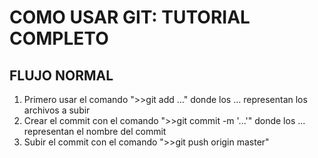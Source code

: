 # COMO USAR GIT: TUTORIAL COMPLETO
## FLUJO NORMAL
1. Primero usar el comando 
">>git add ..." donde los ... representan los archivos a subir
2. Crear el commit con el comando 
">>git commit -m '...'" donde los ... representan el nombre del commit 
3. Subir el commit con el comando 
">>git push origin master" 